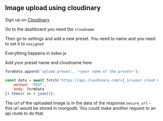 ## Image upload using cloudinary

Sign up on [Cloudinary](https://cloudinary.com/)

Go to the dashboard you need the `cloudname`

Then go to settings and add a new preset. You need to name and you need to set it to `unsigned`

Everything happens in index.js

Add your preset name and cloudname here 

```js
formData.append('upload_preset', '<your name of the preset>');

const data = await fetch('https://api.cloudinary.com/v1_1/<your cloud name>/image/upload', {
	method: 'POST',
	body: formData
}).then(r => r.json());
```

The url of the uploaded image is in the data of the response `secure_url` - this url would be stored in mongodb. You could make another request to an api route to do that.